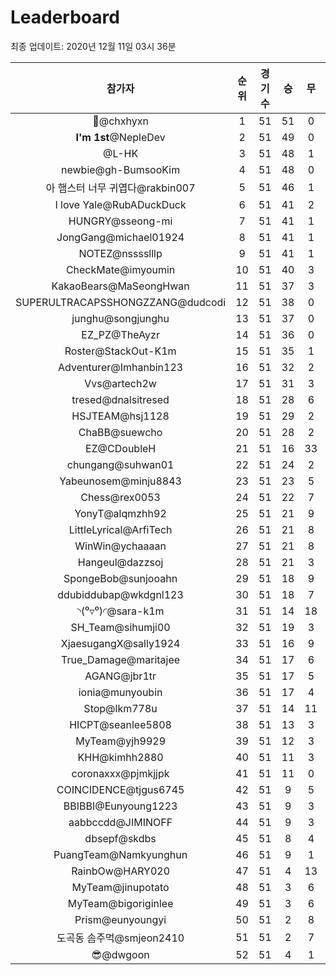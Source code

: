 # Leaderboard
최종 업데이트: 2020년 12월 11일 03시 36분




| 참가자 | 순위 | 경기수 | 승 | 무 | 패 | 승점 |
|:---:|:---:|:---:|:---:|:---:|:---:|:---:|
| 👑@chxhyxn | 1 | 51 | 51 | 0 | 0 | 153 |
| **I'm 1st**@NepleDev | 2 | 51 | 49 | 0 | 2 | 147 |
| @L-HK | 3 | 51 | 48 | 1 | 2 | 145 |
| newbie@gh-BumsooKim | 4 | 51 | 48 | 0 | 3 | 144 |
| 아 햄스터 너무 귀엽다@rakbin007 | 5 | 51 | 46 | 1 | 4 | 139 |
| I love Yale@RubADuckDuck | 6 | 51 | 41 | 2 | 8 | 125 |
| HUNGRY@sseong-mi | 7 | 51 | 41 | 1 | 9 | 124 |
| JongGang@michael01924 | 8 | 51 | 41 | 1 | 9 | 124 |
| NOTEZ@nsssslllp | 9 | 51 | 41 | 1 | 9 | 124 |
| CheckMate@imyoumin | 10 | 51 | 40 | 3 | 8 | 123 |
| KakaoBears@MaSeongHwan | 11 | 51 | 37 | 3 | 11 | 114 |
| SUPERULTRACAPSSHONGZZANG@dudcodi | 12 | 51 | 38 | 0 | 13 | 114 |
| junghu@songjunghu | 13 | 51 | 37 | 0 | 14 | 111 |
| EZ_PZ@TheAyzr | 14 | 51 | 36 | 0 | 15 | 108 |
| Roster@StackOut-K1m | 15 | 51 | 35 | 1 | 15 | 106 |
| Adventurer@Imhanbin123 | 16 | 51 | 32 | 2 | 17 | 98 |
| Vvs@artech2w | 17 | 51 | 31 | 3 | 17 | 96 |
| tresed@dnalsitresed | 18 | 51 | 28 | 6 | 17 | 90 |
| HSJTEAM@hsj1128 | 19 | 51 | 29 | 2 | 20 | 89 |
| ChaBB@suewcho | 20 | 51 | 28 | 2 | 21 | 86 |
| EZ@CDoubleH | 21 | 51 | 16 | 33 | 2 | 81 |
| chungang@suhwan01 | 22 | 51 | 24 | 2 | 25 | 74 |
| Yabeunosem@minju8843 | 23 | 51 | 23 | 5 | 23 | 74 |
| Chess@rex0053 | 24 | 51 | 22 | 7 | 22 | 73 |
| YonyT@alqmzhh92 | 25 | 51 | 21 | 9 | 21 | 72 |
| LittleLyrical@ArfiTech | 26 | 51 | 21 | 8 | 22 | 71 |
| WinWin@ychaaaan | 27 | 51 | 21 | 8 | 22 | 71 |
| Hangeul@dazzsoj | 28 | 51 | 21 | 3 | 27 | 66 |
| SpongeBob@sunjooahn | 29 | 51 | 18 | 9 | 24 | 63 |
| ddubiddubap@wkdgnl123 | 30 | 51 | 18 | 7 | 26 | 61 |
| ◝(⁰▿⁰)◜@sara-k1m | 31 | 51 | 14 | 18 | 19 | 60 |
| SH_Team@sihumji00 | 32 | 51 | 19 | 3 | 29 | 60 |
| XjaesugangX@sally1924 | 33 | 51 | 16 | 9 | 26 | 57 |
| True_Damage@maritajee | 34 | 51 | 17 | 6 | 28 | 57 |
| AGANG@jbr1tr | 35 | 51 | 17 | 5 | 29 | 56 |
| ionia@munyoubin | 36 | 51 | 17 | 4 | 30 | 55 |
| Stop@lkm778u | 37 | 51 | 14 | 11 | 26 | 53 |
| HICPT@seanlee5808 | 38 | 51 | 13 | 3 | 35 | 42 |
| MyTeam@yjh9929 | 39 | 51 | 12 | 3 | 36 | 39 |
| KHH@kimhh2880 | 40 | 51 | 11 | 3 | 37 | 36 |
| coronaxxx@pjmkjjpk | 41 | 51 | 11 | 0 | 40 | 33 |
| COINCIDENCE@tjgus6745 | 42 | 51 | 9 | 5 | 37 | 32 |
| BBIBBI@Eunyoung1223 | 43 | 51 | 9 | 3 | 39 | 30 |
| aabbccdd@JIMINOFF | 44 | 51 | 9 | 3 | 39 | 30 |
| dbsepf@skdbs | 45 | 51 | 8 | 4 | 39 | 28 |
| PuangTeam@Namkyunghun | 46 | 51 | 9 | 1 | 41 | 28 |
| RainbOw@HARY020 | 47 | 51 | 4 | 13 | 34 | 25 |
| MyTeam@jinupotato | 48 | 51 | 3 | 6 | 42 | 15 |
| MyTeam@bigoriginlee | 49 | 51 | 3 | 6 | 42 | 15 |
| Prism@eunyoungyi | 50 | 51 | 2 | 8 | 41 | 14 |
| 도곡동 솜주먹@smjeon2410 | 51 | 51 | 2 | 7 | 42 | 13 |
| 😎@dwgoon | 52 | 51 | 4 | 1 | 46 | 13 |